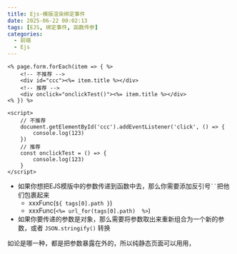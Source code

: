 ```yaml
---
title: Ejs-模版渲染绑定事件
date: 2025-06-22 00:02:13
tags: [EJS, 绑定事件, 函数传参]
categories:
  - 前端
  - Ejs
---
```


```ejs
<% page.form.forEach(item => { %>
    <!-- 不推荐 -->
    <div id="ccc"><%= item.title %></div>
    <!-- 推荐 -->
    <div onclick="onclickTest()"><%= item.title %></div>
<% }) %>

<script>
    // 不推荐
    document.getElementById('ccc').addEventListener('click', () => {
        console.log(123)
    })
    // 推荐
    const onclickTest = () => {
        console.log(123)
    }
</script>
```

- 如果你想把EJS模版中的参数传递到函数中去，那么你需要添加反引号<code>``</code>把他们包裹起来
  - xxxFunc(`${ tags[0].path }`)
  - xxxFunc(`<%= url_for(tags[0].path)  %>`)
- 如果你要传递的参数是对象，那么需要将参数取出来重新组合为一个新的参数，或者 `JSON.stringify()` 转换

如论是哪一种，都是把参数暴露在外的，所以纯静态页面可以用用，

